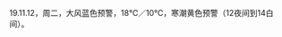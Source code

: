 <link href="../../css/style.css" rel="stylesheet" type="text/css" />

<span class="fzzy">19.11.12，周二，大风蓝色预警，18℃／10℃，寒潮黄色预警（12夜间到14白间）。

